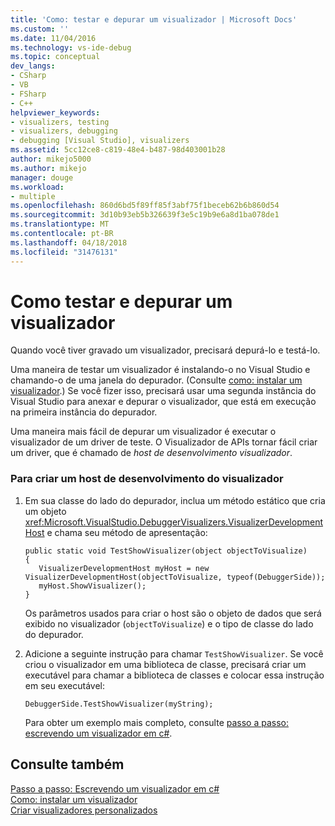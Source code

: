 ```yaml
---
title: 'Como: testar e depurar um visualizador | Microsoft Docs'
ms.custom: ''
ms.date: 11/04/2016
ms.technology: vs-ide-debug
ms.topic: conceptual
dev_langs:
- CSharp
- VB
- FSharp
- C++
helpviewer_keywords:
- visualizers, testing
- visualizers, debugging
- debugging [Visual Studio], visualizers
ms.assetid: 5cc12ce8-c819-48e4-b487-98d403001b28
author: mikejo5000
ms.author: mikejo
manager: douge
ms.workload:
- multiple
ms.openlocfilehash: 860d6bd5f89ff85f3abf75f1beceb62b6b860d54
ms.sourcegitcommit: 3d10b93eb5b326639f3e5c19b9e6a8d1ba078de1
ms.translationtype: MT
ms.contentlocale: pt-BR
ms.lasthandoff: 04/18/2018
ms.locfileid: "31476131"
---
```

# <a name="how-to-test-and-debug-a-visualizer"></a>Como testar e depurar um visualizador
Quando você tiver gravado um visualizador, precisará depurá-lo e testá-lo.  
  
 Uma maneira de testar um visualizador é instalando-o no Visual Studio e chamando-o de uma janela do depurador. (Consulte [como: instalar um visualizador](../debugger/how-to-install-a-visualizer.md).) Se você fizer isso, precisará usar uma segunda instância do Visual Studio para anexar e depurar o visualizador, que está em execução na primeira instância do depurador.  
  
 Uma maneira mais fácil de depurar um visualizador é executar o visualizador de um driver de teste. O Visualizador de APIs tornar fácil criar um driver, que é chamado de *host de desenvolvimento visualizador*.  
  
### <a name="to-create-a-visualizer-development-host"></a>Para criar um host de desenvolvimento do visualizador  
  
1.  Em sua classe do lado do depurador, inclua um método estático que cria um objeto <xref:Microsoft.VisualStudio.DebuggerVisualizers.VisualizerDevelopmentHost> e chama seu método de apresentação:  
  
    ```  
    public static void TestShowVisualizer(object objectToVisualize)  
    {  
       VisualizerDevelopmentHost myHost = new VisualizerDevelopmentHost(objectToVisualize, typeof(DebuggerSide));  
       myHost.ShowVisualizer();  
    }  
    ```  
  
     Os parâmetros usados para criar o host são o objeto de dados que será exibido no visualizador (`objectToVisualize`) e o tipo de classe do lado do depurador.  
  
2.  Adicione a seguinte instrução para chamar `TestShowVisualizer`. Se você criou o visualizador em uma biblioteca de classe, precisará criar um executável para chamar a biblioteca de classes e colocar essa instrução em seu executável:  
  
    ```  
    DebuggerSide.TestShowVisualizer(myString);  
    ```  
  
     Para obter um exemplo mais completo, consulte [passo a passo: escrevendo um visualizador em c#](../debugger/walkthrough-writing-a-visualizer-in-csharp.md).  
  
## <a name="see-also"></a>Consulte também  
 [Passo a passo: Escrevendo um visualizador em c#](../debugger/walkthrough-writing-a-visualizer-in-csharp.md)   
 [Como: instalar um visualizador](../debugger/how-to-install-a-visualizer.md)   
 [Criar visualizadores personalizados](../debugger/create-custom-visualizers-of-data.md)